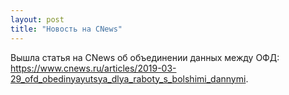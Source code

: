 ```yaml
---
layout: post
title: "Новость на CNews"
---
```


Вышла статья на CNews об объединении данных между ОФД:
<https://www.cnews.ru/articles/2019-03-29_ofd_obedinyayutsya_dlya_raboty_s_bolshimi_dannymi>.
